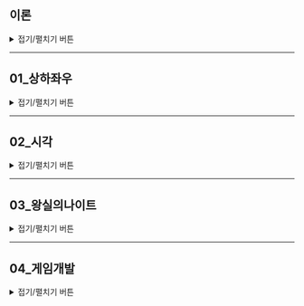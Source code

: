 ## 이론
<details>
<summary>접기/펼치기 버튼</summary>

### 구현하기 어려운 문제?
- 알고리즘은 간단한데 코드가 지나칠 만큼 길어지는 문제
- 특정 소수점 자리까지 출력해야 하는 문제
- 문자열이 입력으로 주어졌을 때 한 문자 단위로 끊어서 리스트에 넣어야 하는(파싱을 해야 하는) 문제 등
- **대체로 사소한 조건 설정이 많은 문제일수록 코드로 구현하기가 까다롭다.**

### 실제 코딩테스트에서 만나면 당황할 수 있는 구현 문제
- 프로그래밍 문법을 정확하게 숙지하지 못했거나, 라이브러리 사용 경험이 부족하면 불리하다.
- 예를 등러 파이썬으로 코테에 응시했는데 N개의 원소가 들어 있는 리스트에서 R의 원소를 뽑아 한 줄로 세우는 모든 경우(순열)을 구해야 하는 문제를 만난다면?
- 무작정 기능을 전부 작성할 수도 있다.
- 하지만 파이썬의 itertools와 같은 표준 라이브러리로 쉽게 짜는 방법도 있다.

### 구현 유형에 묶인 완전 탐색, 시뮬레이션 유형
- 완전탐색: 모든 경우의 수를 주저 없이 다 계산하는 해결 방법
- 시뮬레이션: 문제에서 제시한 알고리즘을 한 단계씩 차례대로 직접 수행해야 하는 문제 유형
- 둘 다 구현이 핵심이 되는 경우가 많다!

</details>

---

## 01_상하좌우
<details>
<summary>접기/펼치기 버튼</summary>

### 문제
![image](https://user-images.githubusercontent.com/98029695/198034743-6039f158-f9c2-4178-af7a-af596be18a30.png)

</details>

---

## 02_시각
<details>
<summary>접기/펼치기 버튼</summary>

### 문제
정수 N이 입력되면 00시 00분 00초부터 N시 59분 59초까지의 모든 시각 중에서 3이 하나라도 포함되는 모든 경우의 수를 구하는 프로그램을 작성하시오. 예를 들어 1을 입력했을 때 다음은 3이 하나라도 포함되어 있으므로 세어야 하는 시각이다.
- 00시 00분 03초
- 00시 13분 30초

반면에 다음은 3이 하나도 포함되어 있지 않으므로 세면 안 되는 시각이다.
- 00시 02분 55초
- 01시 27분 45초

### 답안 예시
```python
h = int(input())

import time
start_time = time.time() # 측정 시작

count = 0
for i in range(h+1):
    for j in range(60):
        for k in range(60):
            # 매 시각 안에 '3'이 포함되어 있다면 카운트 증가
            if '3' in str(i) + str(j) + str(k):
                count += 1

end_time = time.time()  # 측정 종료
print("time :", end_time - start_time)  # 수행 시간 출력

print(count)
```

### 문제 풀이 팁
이 문제는 모든 시각의 경우를 하나씩 모두 세서 쉽게 풀 수 있는 문제다.
하루는 00시 00분 00초부터 23시 59분 59초까지로 모든 경우는 86400가지밖에 존재하지 않기 때문이다.
즉 경우의 수가 100,000개도 되지 않으므로 파이썬 문자열 연산을 이용해 3이 시각에 포함되어 있는지 확인해도 시간 제한 2초 안에 문제를 해결할 수 있다.<br>
이러한 유형은 **완전 탐색** 유형으로 분류되기도 한다. 완전 탐색 문제 또한 구현이 중요한 대표적인 문제 유형인데, 일반적으로 완전 탐색 알고리즘은 비효율적인 시간 복잡도를 가지고 있으므로 데이터 개수가 큰 경우에 정상적으로 동작하지 않을 수 있다.<br>
그래서 일반적으로 알고리즘 문제를 풀 때는 확인(탐색)해야 할 전체 데이터의 개수가 **100만 개 이하일 때** 완전 탐색을 사용하면 적절하다.
</details>

---

## 03_왕실의나이트
<details>
<summary>접기/펼치기 버튼</summary>

### 문제
![image](https://user-images.githubusercontent.com/98029695/198034985-8e6c76ae-fdf7-4cc5-afcd-07b929c0843a.png)

나이트는 수평으로 두 칸 이동 후 수직으로 한 칸 이동하거나 수직으로 두 칸 이동 후 수평으로 한 칸 이동하는 것이 가능하다.<br>
8x8 좌표 평면상에서 나이트의 위치가 주어졌을 때 나이트가 이동할 수 있는 경우의 수를 출력하는 프로그램을 작성하시오.<br>
이때 행의 위치를 표현할 때는 1부터 8로 표현하고, 열 위치를 표현할 때에는 a부터 h로 표현한다.

### 문제 풀이 팁
'01_상하좌우' 문제에서는 dx, dy 리스트를 선언해 이동할 방향을 기록할 수 있도록 하였다.<br>
이 문제에서는 steps 변수가 dx와 dy 변수의 기능을 대신하여 수행한다. 2가지 형태 모두 자주 사용되므로 참고하자.

</details>

---

## 04_게임개발
<details>
<summary>접기/펼치기 버튼</summary>

### 문제
캐릭터가 있는 장소는 1x1 크기의 정사각형으로 이루어진 NxM 크기의 직사각형으로, 각각의 칸은 육지 또는 바다이다. 캐릭터는 동서남북 중 한 곳을 바라본다.<br>
맵의 각 칸은 (A, B)로 나타낼 수 있고, A는 북쪽으로부터 떨어진 칸의 개수, B는 서쪽으로부터 떨어진 칸의 개수이다. 캐릭터는 상하좌우로 움직일 수 있고, 바다로 되어 있는 공간에는 갈 수 없다. 캐릭터의 움직임을 설정하기 위해 정해 놓은 매뉴얼을 이러하다.<br>
1. 현재 위치에서 현재 방향을 기준으로 왼쪽 방향(반시계 방향으로 90도 회전한 방향)부터 차례대로 갈 곳을 정한다.
2. 캐릭터의 바로 왼쪽 방향에 가보지 않은 칸이 존재한다면, 왼쪽 방향으로 회전한 다음 왼쪽으로 한 칸을 전진한다. 왼쪽 방향에 가보지 않은 칸이 없다면, 왼쪽 방향으로 회전만하고 1단계로 돌아간다.
3. 만약 네 방향 모두 이미 가본 칸이거나 바다로 되어 있는 칸인 경우에는, 바라보는 방향을 유지한 채로 한칸 뒤로 가고 1단계로 돌아간다. 단, 이때 뒤쪽 방향이 바다인 칸이라 뒤로 갈 수 없는 경우에는 움직임을 멈춘다.

위 과정을 반복적으로 수행하면서 캐릭터의 움직임에 이상이 있는지 테스트하려고 한다. 메뉴얼에 따라 캐릭터를 이동시킨 뒤에, 캐릭터가 방문한 칸의 수를 출력하는 프로그램을 만드시오.

### 입력 조건
- 첫째 줄에 세로 크기 N과 가로 크기 M을 공백으로 구분해 입력한다. (3<=N, M<=50)
- 둘째 줄에 게임 캐릭터가 있는 칸의 좌표(A, B)와 바라보는 방향 d가 각각 서로 공백으로 구분하여 주어진다. 방향 d의 값으로는 다음과 같이 4가지가 존재한다.
  - 0: 북쪽
  - 1: 동쪽
  - 2: 남쪽
  - 3: 서쪽
- 셋째 줄부터 맵이 육지인지 바다인지에 대한 정보가 주어진다. N개의 줄에 맵의 상태가 북쪽부터 남쪽 순서대로, 각 줄의 데이터는 서쪽부터 동쪽 순서대로 주어진다. 맵의 외곽은 항상 바다로 되어 있다.
  - 0: 육지
  - 1: 바다
- 처음에 게임 캐릭터가 위치한 칸의 상태는 항상 육지이다.

### 출력 조건
- 첫째 줄에 이동을 마친 후 캐릭터가 방문한 칸의 수를 출력한다.

### 입력 예시
![img_1.png](img_1.png)
```python
4 4
1 1 0
1 1 1 1
1 0 0 1
1 1 0 1
1 1 1 1
```

### 출력 예시
3

### 문제 풀이 팁

</details>

